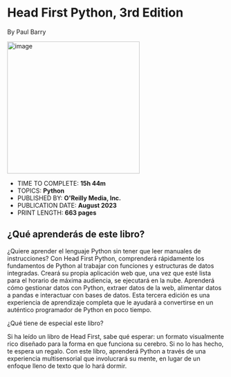 # Head First Python, 3rd Edition

By Paul Barry

<img width="306" alt="image" src="https://github.com/adolfodelarosades/Python/assets/23094588/92f3b8bd-c1ea-4eeb-94b3-14e65a9058b8">

* TIME TO COMPLETE: **15h 44m**
* TOPICS: **Python**
* PUBLISHED BY: **O'Reilly Media, Inc.**
* PUBLICATION DATE: **August 2023**
* PRINT LENGTH: **663 pages**

## ¿Qué aprenderás de este libro?

¿Quiere aprender el lenguaje Python sin tener que leer manuales de instrucciones? Con Head First Python, comprenderá rápidamente los fundamentos de Python al trabajar con funciones y estructuras de datos integradas. Creará su propia aplicación web que, una vez que esté lista para el horario de máxima audiencia, se ejecutará en la nube. Aprenderá cómo gestionar datos con Python, extraer datos de la web, alimentar datos a pandas e interactuar con bases de datos. Esta tercera edición es una experiencia de aprendizaje completa que le ayudará a convertirse en un auténtico programador de Python en poco tiempo.

¿Qué tiene de especial este libro?

Si ha leído un libro de Head First, sabe qué esperar: un formato visualmente rico diseñado para la forma en que funciona su cerebro. Si no lo has hecho, te espera un regalo. Con este libro, aprenderá Python a través de una experiencia multisensorial que involucrará su mente, en lugar de un enfoque lleno de texto que lo hará dormir.  
